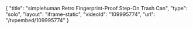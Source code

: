 {
    "title": "simplehuman Retro Fingerprint-Proof Step-On Trash Can",
    "type": "solo",
    "layout": "iframe-static",
    "videoId": "109995774",
    "url": "\/tvpembed\/109995774"
}